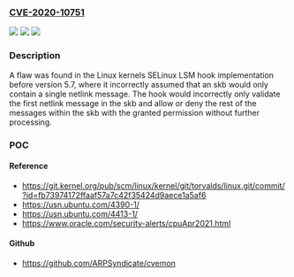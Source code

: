 ### [CVE-2020-10751](https://cve.mitre.org/cgi-bin/cvename.cgi?name=CVE-2020-10751)
![](https://img.shields.io/static/v1?label=Product&message=kernel&color=blue)
![](https://img.shields.io/static/v1?label=Version&message=before%205.7%20&color=brightgreen)
![](https://img.shields.io/static/v1?label=Vulnerability&message=CWE-349&color=brightgreen)

### Description

A flaw was found in the Linux kernels SELinux LSM hook implementation before version 5.7, where it incorrectly assumed that an skb would only contain a single netlink message. The hook would incorrectly only validate the first netlink message in the skb and allow or deny the rest of the messages within the skb with the granted permission without further processing.

### POC

#### Reference
- https://git.kernel.org/pub/scm/linux/kernel/git/torvalds/linux.git/commit/?id=fb73974172ffaaf57a7c42f35424d9aece1a5af6
- https://usn.ubuntu.com/4390-1/
- https://usn.ubuntu.com/4413-1/
- https://www.oracle.com/security-alerts/cpuApr2021.html

#### Github
- https://github.com/ARPSyndicate/cvemon


